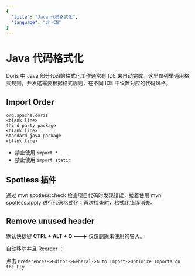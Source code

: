 ```yaml
---
{
  "title": "Java 代码格式化",
  "language": "zh-CN"
}
---
```


<!-- 
Licensed to the Apache Software Foundation (ASF) under one
or more contributor license agreements.  See the NOTICE file
distributed with this work for additional information
regarding copyright ownership.  The ASF licenses this file
to you under the Apache License, Version 2.0 (the
"License"); you may not use this file except in compliance
with the License.  You may obtain a copy of the License at

  http://www.apache.org/licenses/LICENSE-2.0

Unless required by applicable law or agreed to in writing,
software distributed under the License is distributed on an
"AS IS" BASIS, WITHOUT WARRANTIES OR CONDITIONS OF ANY
KIND, either express or implied.  See the License for the
specific language governing permissions and limitations
under the License.
-->

# Java 代码格式化

Doris 中 Java 部分代码的格式化工作通常有 IDE 来自动完成。这里仅列举通用格式规则，开发这需要根据格式规则，在不同 IDE 中设置对应的代码风格。

## Import Order

```
org.apache.doris
<blank line>
third party package
<blank line>
standard java package
<blank line>
```

* 禁止使用 `import *`
* 禁止使用 `import static`

## Spotless 插件

通过 mvn spotless:check 检查项目代码时发现错误，接着使用 mvn spotless:apply 进行代码格式化；再次检查时，格式化错误消失。



## Remove unused header

默认快捷键 **CTRL + ALT + O --->** 仅仅删除未使用的导入。

自动移除并且 Reorder ：

点击 `Preferences->Editor->General->Auto Import->Optimize Imports on the Fly`
